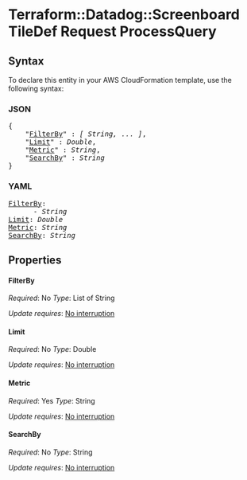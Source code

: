 # Terraform::Datadog::Screenboard TileDef Request ProcessQuery

## Syntax

To declare this entity in your AWS CloudFormation template, use the following syntax:

### JSON

<pre>
{
    "<a href="#filterby" title="FilterBy">FilterBy</a>" : <i>[ String, ... ]</i>,
    "<a href="#limit" title="Limit">Limit</a>" : <i>Double</i>,
    "<a href="#metric" title="Metric">Metric</a>" : <i>String</i>,
    "<a href="#searchby" title="SearchBy">SearchBy</a>" : <i>String</i>
}
</pre>

### YAML

<pre>
<a href="#filterby" title="FilterBy">FilterBy</a>: <i>
      - String</i>
<a href="#limit" title="Limit">Limit</a>: <i>Double</i>
<a href="#metric" title="Metric">Metric</a>: <i>String</i>
<a href="#searchby" title="SearchBy">SearchBy</a>: <i>String</i>
</pre>

## Properties

#### FilterBy

_Required_: No
_Type_: List of String

_Update requires_: [No interruption](https://docs.aws.amazon.com/AWSCloudFormation/latest/UserGuide/using-cfn-updating-stacks-update-behaviors.html#update-no-interrupt)

#### Limit

_Required_: No
_Type_: Double

_Update requires_: [No interruption](https://docs.aws.amazon.com/AWSCloudFormation/latest/UserGuide/using-cfn-updating-stacks-update-behaviors.html#update-no-interrupt)

#### Metric

_Required_: Yes
_Type_: String

_Update requires_: [No interruption](https://docs.aws.amazon.com/AWSCloudFormation/latest/UserGuide/using-cfn-updating-stacks-update-behaviors.html#update-no-interrupt)

#### SearchBy

_Required_: No
_Type_: String

_Update requires_: [No interruption](https://docs.aws.amazon.com/AWSCloudFormation/latest/UserGuide/using-cfn-updating-stacks-update-behaviors.html#update-no-interrupt)

